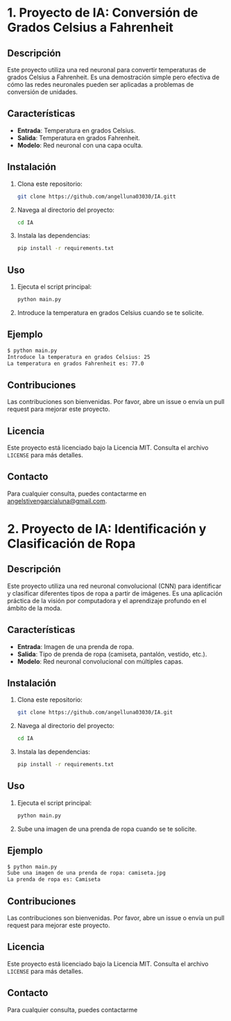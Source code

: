 # 1. Proyecto de IA: Conversión de Grados Celsius a Fahrenheit

## Descripción

Este proyecto utiliza una red neuronal para convertir temperaturas de grados Celsius a Fahrenheit. Es una demostración simple pero efectiva de cómo las redes neuronales pueden ser aplicadas a problemas de conversión de unidades.

## Características

- **Entrada**: Temperatura en grados Celsius.
- **Salida**: Temperatura en grados Fahrenheit.
- **Modelo**: Red neuronal con una capa oculta.

## Instalación

1. Clona este repositorio:
    ```bash
    git clone https://github.com/angelluna03030/IA.gitt
    ```
2. Navega al directorio del proyecto:
    ```bash
    cd IA
    ```
3. Instala las dependencias:
    ```bash
    pip install -r requirements.txt
    ```

## Uso

1. Ejecuta el script principal:
    ```bash
    python main.py
    ```
2. Introduce la temperatura en grados Celsius cuando se te solicite.

## Ejemplo

```bash
$ python main.py
Introduce la temperatura en grados Celsius: 25
La temperatura en grados Fahrenheit es: 77.0
```

## Contribuciones

Las contribuciones son bienvenidas. Por favor, abre un issue o envía un pull request para mejorar este proyecto.

## Licencia

Este proyecto está licenciado bajo la Licencia MIT. Consulta el archivo `LICENSE` para más detalles.

## Contacto

Para cualquier consulta, puedes contactarme en [angelstivengarcialuna@gmail.com](mailto:angelstivengarcialuna@gmail.com).


# 2. Proyecto de IA: Identificación y Clasificación de Ropa

## Descripción

Este proyecto utiliza una red neuronal convolucional (CNN) para identificar y clasificar diferentes tipos de ropa a partir de imágenes. Es una aplicación práctica de la visión por computadora y el aprendizaje profundo en el ámbito de la moda.

## Características

- **Entrada**: Imagen de una prenda de ropa.
- **Salida**: Tipo de prenda de ropa (camiseta, pantalón, vestido, etc.).
- **Modelo**: Red neuronal convolucional con múltiples capas.

## Instalación

1. Clona este repositorio:
    ```bash
    git clone https://github.com/angelluna03030/IA.git
    ```
2. Navega al directorio del proyecto:
    ```bash
    cd IA
    ```
3. Instala las dependencias:
    ```bash
    pip install -r requirements.txt
    ```

## Uso

1. Ejecuta el script principal:
    ```bash
    python main.py
    ```
2. Sube una imagen de una prenda de ropa cuando se te solicite.

## Ejemplo

```bash
$ python main.py
Sube una imagen de una prenda de ropa: camiseta.jpg
La prenda de ropa es: Camiseta
```

## Contribuciones

Las contribuciones son bienvenidas. Por favor, abre un issue o envía un pull request para mejorar este proyecto.

## Licencia

Este proyecto está licenciado bajo la Licencia MIT. Consulta el archivo `LICENSE` para más detalles.

## Contacto

Para cualquier consulta, puedes contactarme